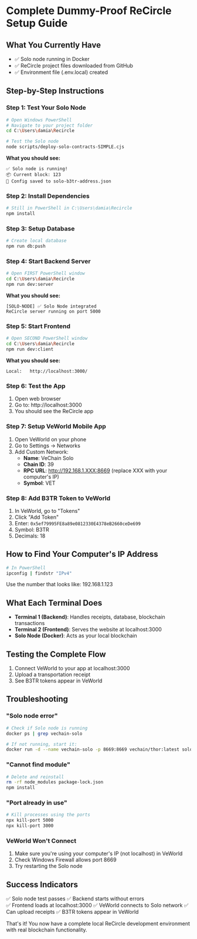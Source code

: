 # Complete Dummy-Proof ReCircle Setup Guide

## What You Currently Have
- ✅ Solo node running in Docker
- ✅ ReCircle project files downloaded from GitHub
- ✅ Environment file (.env.local) created

## Step-by-Step Instructions

### Step 1: Test Your Solo Node
```bash
# Open Windows PowerShell
# Navigate to your project folder
cd C:\Users\damia\Recircle

# Test the Solo node
node scripts/deploy-solo-contracts-SIMPLE.cjs
```

**What you should see:**
```
✅ Solo node is running!
📦 Current block: 123
💾 Config saved to solo-b3tr-address.json
```

### Step 2: Install Dependencies
```bash
# Still in PowerShell in C:\Users\damia\Recircle
npm install
```

### Step 3: Setup Database
```bash
# Create local database
npm run db:push
```

### Step 4: Start Backend Server
```bash
# Open FIRST PowerShell window
cd C:\Users\damia\Recircle
npm run dev:server
```

**What you should see:**
```
[SOLO-NODE] ✅ Solo Node integrated
ReCircle server running on port 5000
```

### Step 5: Start Frontend
```bash
# Open SECOND PowerShell window  
cd C:\Users\damia\Recircle
npm run dev:client
```

**What you should see:**
```
Local:   http://localhost:3000/
```

### Step 6: Test the App
1. Open web browser
2. Go to: http://localhost:3000
3. You should see the ReCircle app

### Step 7: Setup VeWorld Mobile App
1. Open VeWorld on your phone
2. Go to Settings → Networks
3. Add Custom Network:
   - **Name**: VeChain Solo
   - **Chain ID**: 39
   - **RPC URL**: http://192.168.1.XXX:8669 (replace XXX with your computer's IP)
   - **Symbol**: VET

### Step 8: Add B3TR Token to VeWorld
1. In VeWorld, go to "Tokens"
2. Click "Add Token"
3. Enter: `0x5ef79995FE8a89e0812330E4378eB2660ceDe699`
4. Symbol: B3TR
5. Decimals: 18

## How to Find Your Computer's IP Address
```bash
# In PowerShell
ipconfig | findstr "IPv4"
```
Use the number that looks like: 192.168.1.123

## What Each Terminal Does
- **Terminal 1 (Backend)**: Handles receipts, database, blockchain transactions
- **Terminal 2 (Frontend)**: Serves the website at localhost:3000
- **Solo Node (Docker)**: Acts as your local blockchain

## Testing the Complete Flow
1. Connect VeWorld to your app at localhost:3000
2. Upload a transportation receipt
3. See B3TR tokens appear in VeWorld

## Troubleshooting

### "Solo node error"
```bash
# Check if Solo node is running
docker ps | grep vechain-solo

# If not running, start it:
docker run -d --name vechain-solo -p 8669:8669 vechain/thor:latest solo --api-addr 0.0.0.0:8669
```

### "Cannot find module"
```bash
# Delete and reinstall
rm -rf node_modules package-lock.json
npm install
```

### "Port already in use"
```bash
# Kill processes using the ports
npx kill-port 5000
npx kill-port 3000
```

### VeWorld Won't Connect
1. Make sure you're using your computer's IP (not localhost) in VeWorld
2. Check Windows Firewall allows port 8669
3. Try restarting the Solo node

## Success Indicators
✅ Solo node test passes
✅ Backend starts without errors  
✅ Frontend loads at localhost:3000
✅ VeWorld connects to Solo network
✅ Can upload receipts
✅ B3TR tokens appear in VeWorld

That's it! You now have a complete local ReCircle development environment with real blockchain functionality.